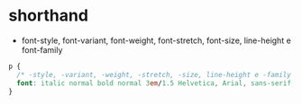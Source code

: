 # shorthand

* font-style, font-variant, font-weight, font-stretch, font-size, line-height e font-family

```css
p {
  /* -style, -variant, -weight, -stretch, -size, line-height e -family */
  font: italic normal bold normal 3em/1.5 Helvetica, Arial, sans-serif;
}
```